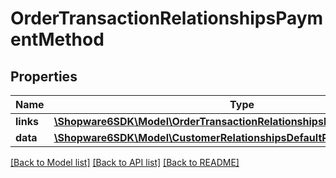 # OrderTransactionRelationshipsPaymentMethod

## Properties
Name | Type | Description | Notes
------------ | ------------- | ------------- | -------------
**links** | [**\Shopware6SDK\Model\OrderTransactionRelationshipsPaymentMethodLinks**](OrderTransactionRelationshipsPaymentMethodLinks.md) |  | [optional] 
**data** | [**\Shopware6SDK\Model\CustomerRelationshipsDefaultPaymentMethodData**](CustomerRelationshipsDefaultPaymentMethodData.md) |  | [optional] 

[[Back to Model list]](../../README.md#documentation-for-models) [[Back to API list]](../../README.md#documentation-for-api-endpoints) [[Back to README]](../../README.md)

